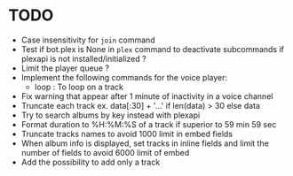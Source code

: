 # TODO

- Case insensitivity for `join` command
- Test if bot.plex is None in `plex` command to deactivate subcommands if plexapi is not installed/initialized ?
- Limit the player queue ?
- Implement the following commands for the voice player:
    - loop : To loop on a track
- Fix warning that appear after 1 minute of inactivity in a voice channel
- Truncate each track ex. data[:30] + '...' if len(data) > 30 else data
- Try to search albums by key instead with plexapi
- Format duration to %H:%M:%S of a track if superior to 59 min 59 sec
- Truncate tracks names to avoid 1000 limit in embed fields
- When album info is displayed, set tracks in inline fields and limit the number of fields to avoid 6000 limit of embed
- Add the possibility to add only a track
